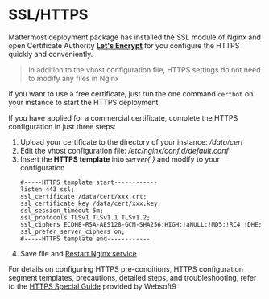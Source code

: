 # SSL/HTTPS

Mattermost deployment package has installed the SSL module of Nginx and open Certificate Authority **[Let's Encrypt](https://letsencrypt.org/)** for you configure the HTTPS quickly and conveniently.

> In addition to the vhost configuration file, HTTPS settings do not need to modify any files in Nginx

If you want to use a free certificate, just run the one command `certbot` on your instance to start the HTTPS deployment.

If you have applied for a commercial certificate, complete the HTTPS configuration in just three steps:

1. Upload your certificate to the directory of your instance: */data/cert* 
2. Edit the vhost configuration file: */etc/nginx/conf.d/default.conf* 
3. Insert the **HTTPS template** into *server{  }* and modify to your configuration
   ``` text
   #-----HTTPS template start------------
   listen 443 ssl; 
   ssl_certificate /data/cert/xxx.crt;
   ssl_certificate_key /data/cert/xxx.key;
   ssl_session_timeout 5m;
   ssl_protocols TLSv1 TLSv1.1 TLSv1.2;
   ssl_ciphers ECDHE-RSA-AES128-GCM-SHA256:HIGH:!aNULL:!MD5:!RC4:!DHE;
   ssl_prefer_server_ciphers on;
   #-----HTTPS template end------------
   ```
4. Save file and [Restart Nginx service](/admin-services.md)

For details on configuring HTTPS pre-conditions, HTTPS configuration segment templates, precautions, detailed steps, and troubleshooting, refer to the [HTTPS Special Guide](https://support.websoft9.com/docs/faq/tech-https.html#nginx) provided by Websoft9 
